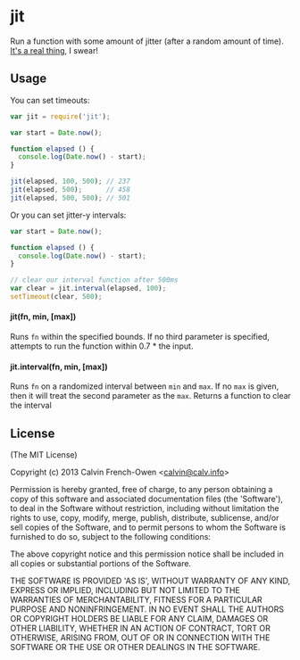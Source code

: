 
# jit

  Run a function with some amount of jitter (after a random amount of time). [It's a real thing](http://highscalability.com/blog/2012/4/17/youtube-strategy-adding-jitter-isnt-a-bug.html), I swear!

## Usage

You can set timeouts:

```js
var jit = require('jit');

var start = Date.now();

function elapsed () {
  console.log(Date.now() - start);
}

jit(elapsed, 100, 500); // 237
jit(elapsed, 500);      // 458
jit(elapsed, 500, 500); // 501
```

Or you can set jitter-y intervals:

```js
var start = Date.now();

function elapsed () {
  console.log(Date.now() - start);
}

// clear our interval function after 500ms
var clear = jit.interval(elapsed, 100);
setTimeout(clear, 500);
```


#### jit(fn, min, [max])

Runs `fn` within the specified bounds. If no third parameter is specified, attempts to run the function within 0.7 * the input.

#### jit.interval(fn, min, [max])

Runs `fn` on a randomized interval between `min` and `max`. If no `max` is given, then it will treat the second parameter as the `max`. Returns a function to clear the interval


## License

(The MIT License)

Copyright (c) 2013 Calvin French-Owen &lt;calvin@calv.info&gt;

Permission is hereby granted, free of charge, to any person obtaining
a copy of this software and associated documentation files (the
'Software'), to deal in the Software without restriction, including
without limitation the rights to use, copy, modify, merge, publish,
distribute, sublicense, and/or sell copies of the Software, and to
permit persons to whom the Software is furnished to do so, subject to
the following conditions:

The above copyright notice and this permission notice shall be
included in all copies or substantial portions of the Software.

THE SOFTWARE IS PROVIDED 'AS IS', WITHOUT WARRANTY OF ANY KIND,
EXPRESS OR IMPLIED, INCLUDING BUT NOT LIMITED TO THE WARRANTIES OF
MERCHANTABILITY, FITNESS FOR A PARTICULAR PURPOSE AND NONINFRINGEMENT.
IN NO EVENT SHALL THE AUTHORS OR COPYRIGHT HOLDERS BE LIABLE FOR ANY
CLAIM, DAMAGES OR OTHER LIABILITY, WHETHER IN AN ACTION OF CONTRACT,
TORT OR OTHERWISE, ARISING FROM, OUT OF OR IN CONNECTION WITH THE
SOFTWARE OR THE USE OR OTHER DEALINGS IN THE SOFTWARE.
